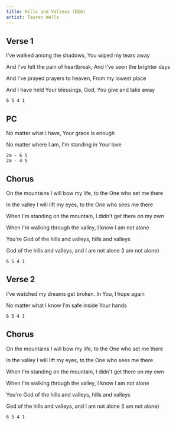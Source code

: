 ```yaml
---
title: Hills and Valleys (D@G)
artist: Tauren Wells
---
```


## Verse 1

I've walked among the shadows, You wiped my tears away

And I've felt the pain of heartbreak, And I've seen the brighter days

And I've prayed prayers to heaven, From my lowest place

And I have held Your blessings, God, You give and take away

```
6 5 4 1
```

## PC

No matter what I have, Your grace is enough

No matter where I am, I'm standing in Your love

```
2m - 6 5
2m - 4 5
```

## Chorus

On the mountains I will bow my life, to the One who set me there

In the valley I will lift my eyes, to the One who sees me there

When I'm standing on the mountain, I didn't get there on my own

When I'm walking through the valley, I know I am not alone

You're God of the hills and valleys, hills and valleys

God of the hills and valleys, and I am not alone (I am not alone)

```
6 5 4 1
```

## Verse 2

I've watched my dreams get broken. In You, I hope again

No matter what I know I'm safe inside Your hands

```
6 5 4 1
```

## Chorus

On the mountains I will bow my life, to the One who set me there

In the valley I will lift my eyes, to the One who sees me there

When I'm standing on the mountain, I didn't get there on my own

When I'm walking through the valley, I know I am not alone

You're God of the hills and valleys, hills and valleys

God of the hills and valleys, and I am not alone (I am not alone)

```
6 5 4 1
```
